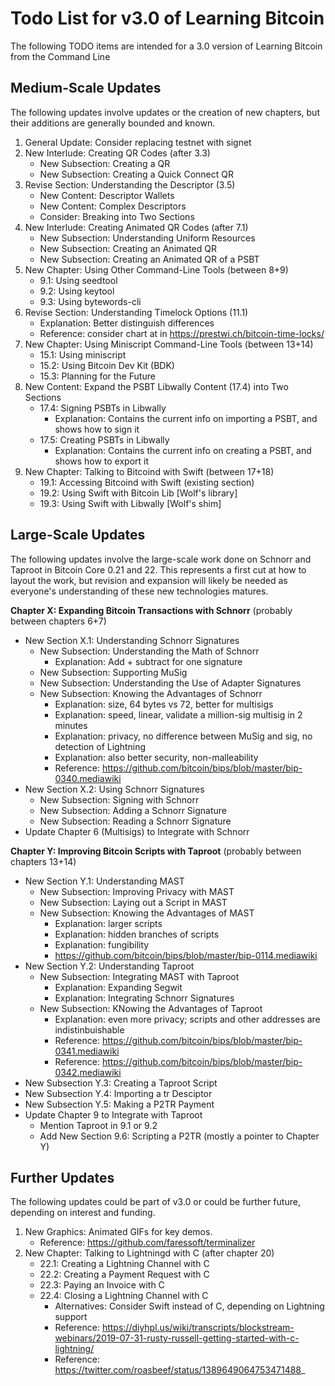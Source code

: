 # Todo List for v3.0 of Learning Bitcoin

The following TODO items are intended for a 3.0 version of Learning Bitcoin from the Command Line

## Medium-Scale Updates

The following updates involve updates or the creation of new chapters, but their additions are generally bounded and known.

1. General Update: Consider replacing testnet with signet
1. New Interlude: Creating QR Codes (after 3.3)
   * New Subsection: Creating a QR
   * New Subsection: Creating a Quick Connect QR
1. Revise Section: Understanding the Descriptor (3.5)
   * New Content: Descriptor Wallets
   * New Content: Complex Descriptors
   * Consider: Breaking into Two Sections
1. New Interlude: Creating Animated QR Codes (after 7.1)
   * New Subsection: Understanding Uniform Resources
   * New Subsection: Creating an Animated QR
   * New Subsection: Creating an Animated QR of a PSBT
1. New Chapter: Using Other Command-Line Tools (between 8+9)
   * 9.1: Using seedtool
   * 9.2: Using keytool
   * 9.3: Using bytewords-cli
1. Revise Section: Understanding Timelock Options (11.1)
   * Explanation: Better distinguish differences
   * Reference: consider chart at in https://prestwi.ch/bitcoin-time-locks/
1. New Chapter: Using Miniscript Command-Line Tools (between 13+14)
   * 15.1: Using miniscript
   * 15.2: Using Bitcoin Dev Kit (BDK)
   * 15.3: Planning for the Future
1. New Content: Expand the PSBT Libwally Content (17.4) into Two Sections
   * 17.4: Signing PSBTs in Libwally
      * Explanation: Contains the current info on importing a PSBT, and shows how to sign it
   * 17.5: Creating PSBTs in Libwally
      * Explanation: Contains the current info on creating a PSBT, and shows how to export it
1. New Chapter: Talking to Bitcoind with Swift (between 17+18)
   * 19.1: Accessing Bitcoind with Swift (existing section)
   * 19.2: Using Swift with Bitcoin Lib [Wolf's library]
   * 19.3: Using Swift with Libwally [Wolf's shim]

## Large-Scale Updates

The following updates involve the large-scale work done on Schnorr and Taproot in Bitcoin Core 0.21 and 22. This represents a first cut at how to layout the work, but revision and expansion will likely be needed as everyone's understanding of these new technologies matures.

**Chapter X: Expanding Bitcoin Transactions with Schnorr** (probably between chapters 6+7)

* New Section X.1: Understanding Schnorr Signatures
   * New Subsection: Understanding the Math of Schnorr
      * Explanation: Add + subtract for one signature
   * New Subsection: Supporting MuSig
   * New Subsection: Understanding the Use of Adapter Signatures
   * New Subsection: Knowing the Advantages of Schnorr
      * Explanation: size, 64 bytes vs 72, better for multisigs
      * Explanation: speed, linear, validate a million-sig multisig in 2 minutes
      * Explanation: privacy, no difference between MuSig and sig, no detection of Lightning
      * Explanation: also better security, non-malleability
      * Reference: https://github.com/bitcoin/bips/blob/master/bip-0340.mediawiki
* New Section X.2: Using Schnorr Signatures
   * New Subsection: Signing with Schnorr
   * New Subsection: Adding a Schnorr Signature
   * New Subsection: Reading a Schnorr Signature    
* Update Chapter 6 (Multisigs) to Integrate with Schnorr

**Chapter Y: Improving Bitcoin Scripts with Taproot** (probably between chapters 13+14)

* New Section Y.1: Understanding MAST
   * New Subsection: Improving Privacy with MAST
   * New Subsection: Laying out a Script in MAST
   * New Subsection: Knowing the Advantages of MAST
      * Explanation: larger scripts
      * Explanation: hidden branches of scripts
      * Explanation: fungibility
      * https://github.com/bitcoin/bips/blob/master/bip-0114.mediawiki
* New Section Y.2: Understanding Taproot
   * New Subsection: Integrating MAST with Taproot
      * Explanation: Expanding Segwit
      * Explanation: Integrating Schnorr Signatures
   * New Subsection: KNowing the Advantages of Taproot
      * Explanation: even more privacy; scripts and other addresses are indistinbuishable
      * Reference: https://github.com/bitcoin/bips/blob/master/bip-0341.mediawiki
      * Reference: https://github.com/bitcoin/bips/blob/master/bip-0342.mediawiki
* New Subsection Y.3: Creating a Taproot Script
* New Subsection Y.4: Importing a tr Desciptor
* New Subsection Y.5: Making a P2TR Payment
* Update Chapter 9 to Integrate with Taproot
   * Mention Taproot in 9.1 or 9.2
   * Add New Section 9.6: Scripting a P2TR (mostly a pointer to Chapter Y)

## Further Updates

The following updates could be part of v3.0 or could be further future, depending on interest and funding.

1. New Graphics: Animated GIFs for key demos.
   * Reference: https://github.com/faressoft/terminalizer
1. New Chapter: Talking to Lightningd with C (after chapter 20)
   * 22.1: Creating a Lightning Channel with C
   * 22.2: Creating a Payment Request with C
   * 22.3: Paying an Invoice with C
   * 22.4: Closing a Lightning Channel with C
      * Alternatives: Consider Swift instead of C, depending on Lightning support
      * Reference: https://diyhpl.us/wiki/transcripts/blockstream-webinars/2019-07-31-rusty-russell-getting-started-with-c-lightning/
      * Reference: https://twitter.com/roasbeef/status/1389649064753471488_

